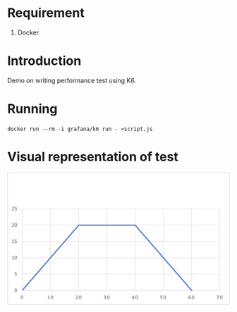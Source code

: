 # Requirement
1. Docker

# Introduction

Demo on writing performance test using K6.


# Running
`docker run --rm -i grafana/k6 run - <script.js`


# Visual representation of test
![Type of test that is run](./img/test.png)
